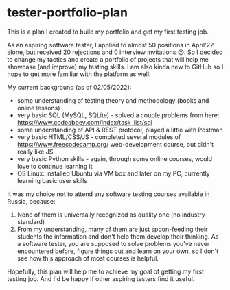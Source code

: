 # tester-portfolio-plan
This is a plan I created to build my portfolio and get my first testing job.

As an aspiring software tester, I applied to almost 50 positions in April'22 alone, but received 20 rejections and 0 interview invitations 😕. So I decided to change my tactics and create a portfolio of projects that will help me showcase (and improve) my testing skills. I am also kinda new to GitHub so I hope to get more familiar with the platform as well. 

My current background (as of 02/05/2022): 
- some understanding of testing theory and methodology (books and online lessons)
- very basic SQL (MySQL, SQLite) - solved a couple problems from here: https://www.codeabbey.com/index/task_list/sql
- some understanding of API & REST protocol, played a little with Postman 
- very basic HTML/CSS/JS - completed several modules of https://www.freecodecamp.org/ web-development course, but didn't really like JS
- very basic Python skills - again, through some online courses, would love to continue learning it
- OS Linux: installed Ubuntu via VM box and later on my PC, currently learning basic user skills

It was my choice not to attend any software testing courses available in Russia, because:
1. None of them is universally recognized as quality one (no industry standard)
2. From my understanding, many of them are just spoon-feeding their students the information and don't help them develop their thinking. As a software tester, you are supposed to solve problems you've never encountered before, figure things out and learn on your own, so I don't see how this approach of most courses is helpful. 

Hopefully, this plan will help me to achieve my goal of getting my first testing job. And I'd be happy if other aspiring testers find it useful.  
